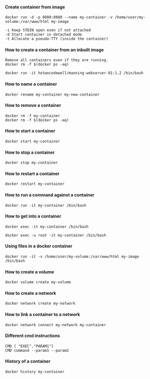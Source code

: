 #### Create container from image

    docker run -d -p 8080:8080 --name my-container -v /home/user/my-volume:/var/www/html my-image

    -i Keep STDIN open even if not attached
    -d Start container in detached mode
    -t Allocate a pseudo-TTY (inside the container)

#### How to create a container from an inbuilt image

    Remove all containers even if they are running.
    docker rm -f $(docker ps -aq)

    docker run -it hotwocodewell/manning-webserver-01:1.2 /bin/bash

#### How to name a container

    docker rename my-container my-new-container

#### How to remove a container

    docker rm -f my-container
    docker rm -f $(docker ps -aq)

#### How to start a container

    docker start my-container

#### How to stop a container

    docker stop my-container

#### How to restart a container

    docker restart my-container

#### How to run a command against a container

    docker run -it my-container /bin/bash

#### How to get into a container

    docker exec -it my-container /bin/bash

    docker exec -u root -it my-container /bin/bash

#### Using files in a docker container

    docker run -it -v /home/user/my-volume:/var/www/html my-image /bin/bash

#### How to create a volume
    docker volume create my-volume
#### How to create a network
    docker network create my-network
#### How to link a container to a network
    docker network connect my-network my-container

#### Different cmd instructions

    CMD [ "EXEC","PARAM1"]
    CMD command --param1 --param2

#### History of a container
    docker history my-container

#### 

